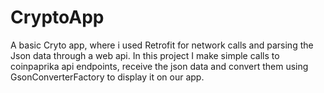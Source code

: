 # CryptoApp
A basic Cryto app, where i used Retrofit for network calls and parsing the Json data through a web api. 
In this project I make simple calls to coinpaprika api endpoints, receive the json data and convert them using GsonConverterFactory to display it on our app.
